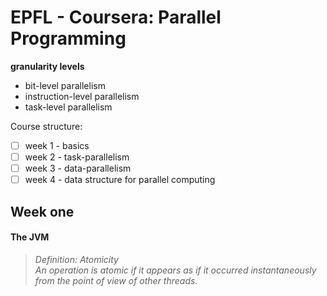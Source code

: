 # EPFL - Coursera: Parallel Programming


**granularity levels**
- bit-level parallelism
- instruction-level parallelism
- task-level parallelism

Course structure:
- [ ] week 1 - basics
- [ ] week 2 - task-parallelism
- [ ] week 3 - data-parallelism
- [ ] week 4 - data structure for parallel computing

## Week one

#### The JVM


>*Definition: Atomicity*        
>*An operation is atomic if it appears as if it occurred instantaneously from the point of view of other threads.*
